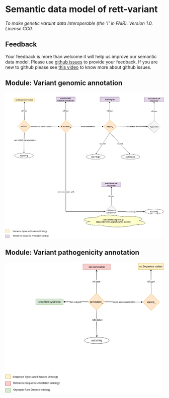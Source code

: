# Semantic data model of rett-variant
_To make genetic varaint data Interoperable (the 'I' in FAIR). Version 1.0. License CC0._

## Feedback
Your feedback is more than welcome it will help us improve our semantic data model. Please use [github issues](https://github.com/LUMC-BioSemantics/ERN-common-data-elements/issues) to provide your feedback. If you are new to github please see [this video](https://www.youtube.com/watch?v=TJlYiMp8FuY) to know more about github issues.   

## Module: Variant genomic annotation

<p align="center"> 
    <a href="https://drive.google.com/file/d/1YErHEiBDvBZqOgiwBR0ImD4otFm_-cHU/view?usp=sharing" target="_blank">
        <img src="https://github.com/LUMC-BioSemantics/rett-variant/blob/master/images/rett-variant-genomic-annotation.png"> 
    </a>
</p>


## Module: Variant pathogenicity annotation

<p align="center"> 
    <a href="https://drive.google.com/file/d/1sgEQnsy9EUOZGRPcxI9cqB15h6i799jH/view?usp=sharing" target="_blank">
        <img src="https://github.com/LUMC-BioSemantics/rett-variant/blob/master/images/rett-variant-pathogenicity-annotation.png"> 
    </a>
</p>

